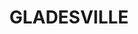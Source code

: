 ---
lastmod: '2025-04-06T06:05:20+00:00'
latitude: -33.829953
layout: suburb
longitude: 151.124488
postcode: '2111'
state: NSW
title: GLADESVILLE
url: /nsw/gladesville/
---
